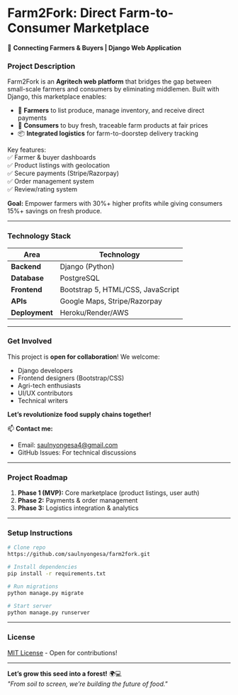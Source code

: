 # **Farm2Fork: Direct Farm-to-Consumer Marketplace**  
🌱 **Connecting Farmers & Buyers | Django Web Application**  

### **Project Description**  
Farm2Fork is an **Agritech web platform** that bridges the gap between small-scale farmers and consumers by eliminating middlemen. Built with Django, this marketplace enables:  
- 🚜 **Farmers** to list produce, manage inventory, and receive direct payments  
- 🛒 **Consumers** to buy fresh, traceable farm products at fair prices  
- 📦 **Integrated logistics** for farm-to-doorstep delivery tracking  

Key features:  
✅ Farmer & buyer dashboards  
✅ Product listings with geolocation  
✅ Secure payments (Stripe/Razorpay)  
✅ Order management system  
✅ Review/rating system  

**Goal:** Empower farmers with 30%+ higher profits while giving consumers 15%+ savings on fresh produce.  

---

### **Technology Stack**  
| Area           | Technology |  
|----------------|------------|  
| **Backend**    | Django (Python) |  
| **Database**   | PostgreSQL |  
| **Frontend**   | Bootstrap 5, HTML/CSS, JavaScript |  
| **APIs**       | Google Maps, Stripe/Razorpay |  
| **Deployment** | Heroku/Render/AWS |  

---

### **Get Involved**  
This project is **open for collaboration**! We welcome:  
- Django developers  
- Frontend designers (Bootstrap/CSS)  
- Agri-tech enthusiasts  
- UI/UX contributors  
- Technical writers  

**Let’s revolutionize food supply chains together!**  

📫 **Contact me:**  
- Email: [saulnyongesa4@gmail.com](mailto:saulnyongesa4@gmail.com)  
- GitHub Issues: For technical discussions  

---

### **Project Roadmap**  
1. **Phase 1 (MVP):** Core marketplace (product listings, user auth)  
2. **Phase 2:** Payments & order management  
3. **Phase 3:** Logistics integration & analytics  

---

### **Setup Instructions**  
```bash
# Clone repo
https://github.com/saulnyongesa/farm2fork.git

# Install dependencies
pip install -r requirements.txt

# Run migrations
python manage.py migrate

# Start server
python manage.py runserver
```

---

### **License**  
[MIT License](LICENSE) - Open for contributions!  

---

**Let’s grow this seed into a forest!** 🌍💻  
*"From soil to screen, we’re building the future of food."*  
